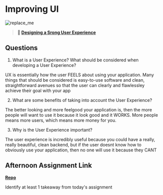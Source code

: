 # Improving UI

![replace_me](https://codeworks.blob.core.windows.net/public/assets/img/illustrations/placeholder.svg)

> **📖 [Designing a Srong User Experience](https://codeworksacademy.com/fs-student-guide/resources/wk7/03-Creating-Good-UX)**

## Questions

1. What is a User Experience? What should be considered when developing a User Experience?

UX is essentially how the user FEELS about using your application.
Many things that should be considered is easy-to-use software and clean, straightforward avenues so that the user can clearly and flawlessley achieve their goal with your app


2. What are some benefits of taking into account the User Experience?

The better looking and more feelgood your application is, then the more people will want to use it because it look good and it WORKS. More people means more users, which means more money for you.


3. Why is the User Experience important?

The user experience is incredibly useful because you could have a really, really beautiful, clean backend, but if the user doesnt know how to obviously use your application, then no one will use it because they CANT


## Afternoon Assignment Link

**[Repo](https://github.com/IsaiahSnyder-Programming/03-14-22-PlanIt)**

Identify at least 1 takeaway from today's assignment
